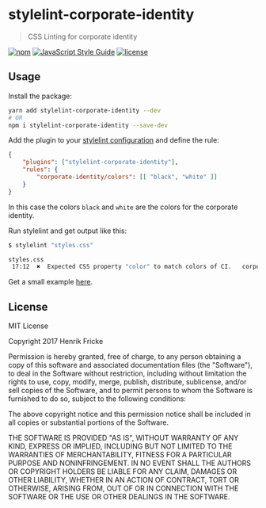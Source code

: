 # stylelint-corporate-identity
> CSS Linting for corporate identity

[![npm](https://img.shields.io/npm/v/stylelint-corporate-identity.svg)](https://www.npmjs.com/package/stylelint-corporate-identity)
[![JavaScript Style Guide](https://img.shields.io/badge/code_style-standard-brightgreen.svg)](https://standardjs.com)
[![license](https://img.shields.io/github/license/HenrikFricke/stylelint-corporate-identity.svg)](https://github.com/henrikfricke/stylelint-corporate-identity/blob/master/LICENSE)

## Usage

Install the package:

```bash
yarn add stylelint-corporate-identity --dev
# OR
npm i stylelint-corporate-identity --save-dev
```

Add the plugin to your [stylelint configuration](https://stylelint.io/user-guide/configuration/) and define the rule:

```json
{
    "plugins": ["stylelint-corporate-identity"],
    "rules": {
        "corporate-identity/colors": [[ "black", "white" ]]
    }
}
```

In this case the colors `black` and `white` are the colors for the corporate identity.

Run stylelint and get output like this:

```bash
$ stylelint "styles.css"

styles.css
 17:12  ✖  Expected CSS property "color" to match colors of CI.   corporate-identity/colors
```

Get a small example [here](https://github.com/HenrikFricke/stylelint-corporate-identity-example).

## License

MIT License

Copyright 2017 Henrik Fricke

Permission is hereby granted, free of charge, to any person obtaining a copy of this software and 
associated documentation files (the "Software"), to deal in the Software without restriction, including 
without limitation the rights to use, copy, modify, merge, publish, distribute, sublicense, and/or sell 
copies of the Software, and to permit persons to whom the Software is furnished to do so, subject to the 
following conditions:

The above copyright notice and this permission notice shall be included in all copies or substantial 
portions of the Software.

THE SOFTWARE IS PROVIDED "AS IS", WITHOUT WARRANTY OF ANY KIND, EXPRESS OR IMPLIED, INCLUDING BUT NOT 
LIMITED TO THE WARRANTIES OF MERCHANTABILITY, FITNESS FOR A PARTICULAR PURPOSE AND NONINFRINGEMENT. IN 
NO EVENT SHALL THE AUTHORS OR COPYRIGHT HOLDERS BE LIABLE FOR ANY CLAIM, DAMAGES OR OTHER LIABILITY, WHETHER 
IN AN ACTION OF CONTRACT, TORT OR OTHERWISE, ARISING FROM, OUT OF OR IN CONNECTION WITH THE SOFTWARE OR THE 
USE OR OTHER DEALINGS IN THE SOFTWARE.